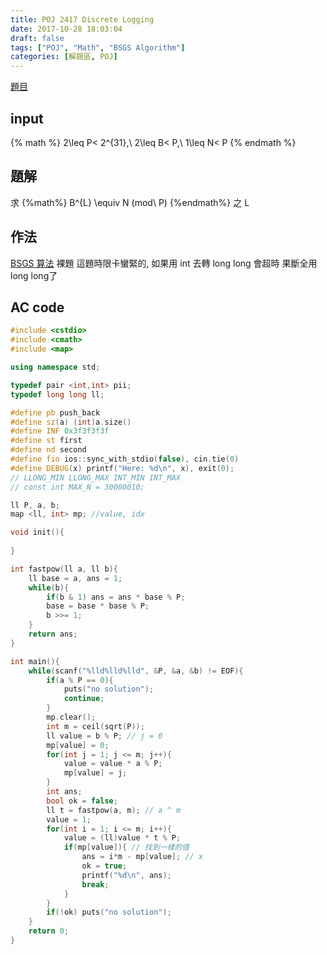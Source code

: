 ```yaml
---
title: POJ 2417 Discrete Logging
date: 2017-10-28 18:03:04
draft: false
tags: ["POJ", "Math", "BSGS Algorithm"]
categories: [解題區, POJ]
---
```


[題目](http://poj.org/problem?id=2417)

## input
{% math %} 2\leq P< 2^{31},\ 2\leq B< P,\ 1\leq N< P {% endmath %}

## 題解
求 {%math%} B^{L} \equiv N (mod\ P) {%endmath%} 之 L

## 作法
[BSGS 算法](http://abcd40404.github.io/2017/10/28/BSGS-Algorithm/) 裸題
這題時限卡蠻緊的, 如果用 int 去轉 long long 會超時
果斷全用 long long了

## AC code
```cpp
#include <cstdio>
#include <cmath>
#include <map>

using namespace std;

typedef pair <int,int> pii;
typedef long long ll;

#define pb push_back
#define sz(a) (int)a.size()
#define INF 0x3f3f3f3f
#define st first
#define nd second
#define fio ios::sync_with_stdio(false), cin.tie(0)
#define DEBUG(x) printf("Here: %d\n", x), exit(0);
// LLONG_MIN LLONG_MAX INT_MIN INT_MAX
// const int MAX_N = 30000010;

ll P, a, b;
map <ll, int> mp; //value, idx

void init(){
    
}

int fastpow(ll a, ll b){
    ll base = a, ans = 1;
    while(b){
        if(b & 1) ans = ans * base % P;
        base = base * base % P;
        b >>= 1;
    }
    return ans;
}

int main(){
    while(scanf("%lld%lld%lld", &P, &a, &b) != EOF){
        if(a % P == 0){
            puts("no solution");
            continue;
        }
        mp.clear();
        int m = ceil(sqrt(P));
        ll value = b % P; // j = 0
        mp[value] = 0;
        for(int j = 1; j <= m; j++){
            value = value * a % P;
            mp[value] = j;
        }
        int ans;
        bool ok = false;
        ll t = fastpow(a, m); // a ^ m
        value = 1;
        for(int i = 1; i <= m; i++){
            value = (ll)value * t % P;
            if(mp[value]){ // 找到一樣的值
                ans = i*m - mp[value]; // x
                ok = true;
                printf("%d\n", ans);
                break;
            }
        }
        if(!ok) puts("no solution");
    }
    return 0;
}
```
